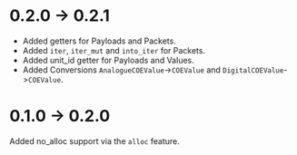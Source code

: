 # 0.2.0 -> 0.2.1
- Added getters for Payloads and Packets.
- Added `iter`, `iter_mut` and `into_iter` for Packets.
- Added unit_id getter for Payloads and Values.
- Added Conversions `AnalogueCOEValue`->`COEValue` and `DigitalCOEValue`->`COEValue`.

# 0.1.0 -> 0.2.0
Added no_alloc support via the `alloc` feature.

